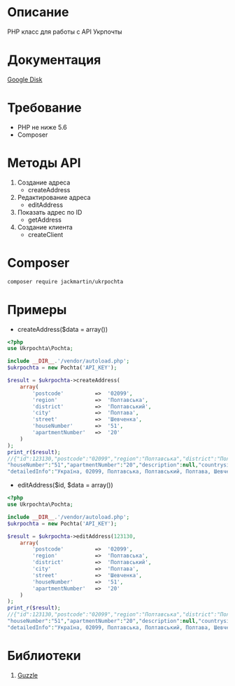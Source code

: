 # Описание 

PHP класс для работы с API Укрпочты

# Документация

[Google Disk](https://drive.google.com/file/d/0B-n0UjF7kxV_T253YU5nOHdCQlk/view?usp=sharing)

# Требование

* PHP не ниже 5.6
* Composer

# Методы API

1. Создание адреса
	* createAddress
2. Редактирование адреса
	* editAddress
3. Показать адрес по ID
	* getAddress
4. Создание клиента
	* createClient

# Composer
```bash
composer require jackmartin/ukrpochta
```
# Примеры

- createAddress($data = array())
```php
<?php
use Ukrpochta\Pochta;

include __DIR__.'/vendor/autoload.php';
$ukrpochta = new Pochta('API_KEY');

$result = $ukrpochta->createAddress(
	array(
		'postcode'			=>	'02099',
		'region'			=>	'Полтавська',
		'district'			=>	'Полтавський',
		'city'				=>	'Полтава',
		'street'			=>	'Шевченка',
		'houseNumber' 		=>	'51',
		'apartmentNumber'	=>	'20'
	)
);
print_r($result);
//{"id":123130,"postcode":"02099","region":"Полтавська","district":"Полтавський","city":"Полтава","street":"Шевченка",
"houseNumber":"51","apartmentNumber":"20","description":null,"countryside":false,
"detailedInfo":"Україна, 02099, Полтавська, Полтавський, Полтава, Шевченка, 51, 20","country":"UA"}
```
- editAddress($id, $data = array())
```php
<?php
use Ukrpochta\Pochta;

include __DIR__.'/vendor/autoload.php';
$ukrpochta = new Pochta('API_KEY');

$result = $ukrpochta->editAddress(123130,
	array(
		'postcode'			=>	'02099',
		'region'			=>	'Полтавська',
		'district'			=>	'Полтавський',
		'city'				=>	'Полтава',
		'street'			=>	'Шевченка',
		'houseNumber' 		=>	'51',
		'apartmentNumber'	=>	'20'
	)
);
print_r($result);
//{"id":123130,"postcode":"02099","region":"Полтавська","district":"Полтавський","city":"Полтава","street":"Шевченка",
"houseNumber":"51","apartmentNumber":"20","description":null,"countryside":false,
"detailedInfo":"Україна, 02099, Полтавська, Полтавський, Полтава, Шевченка, 51, 20","country":"UA"}
```

# Библиотеки 

1. [Guzzle](https://github.com/guzzle/guzzle)